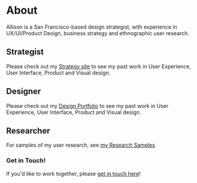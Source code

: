 # About
Allison is a San Francisco-based design strategist, with experience in UX/UI/Product Design, business strategy and ethnographic user research.

## Strategist

Please check out my [Strategy site](http://allison.world) to see my past work in User Experience, User Interface, Product and Visual design.

## Designer

Please check out my [Design Portfolio](http://allisonmarie.co) to see my past work in User Experience, User Interface, Product and Visual design.

## Researcher

For samples of my user research, see [my Research Samples](http://allisoncooper.info)

### Get in Touch!

If you'd like to work together, please [get in touch here](http://allisonmarie.co/contact)!
